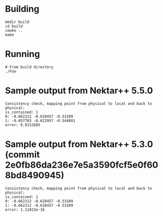 # Building

```
mkdir build
cd build
cmake ..
make
```

# Running

```
# From build directory
./Foo
```

# Sample output from Nektar++ 5.5.0
```
Consistency check, mapping point from physical to local and back to physical:
is_contained: 1
0: -0.662212 -0.628457 -0.53109
1: -0.657703 -0.622957 -0.544601
error: 0.0152685
```


# Sample output from Nektar++ 5.3.0 (commit 2e0fb86da236e7e5a3590fcf5e0f608bd8490945)
```
Consistency check, mapping point from physical to local and back to physical:
is_contained: 1
0: -0.662212 -0.628457 -0.53109
1: -0.662212 -0.628457 -0.53109
error: 1.11022e-16
```

